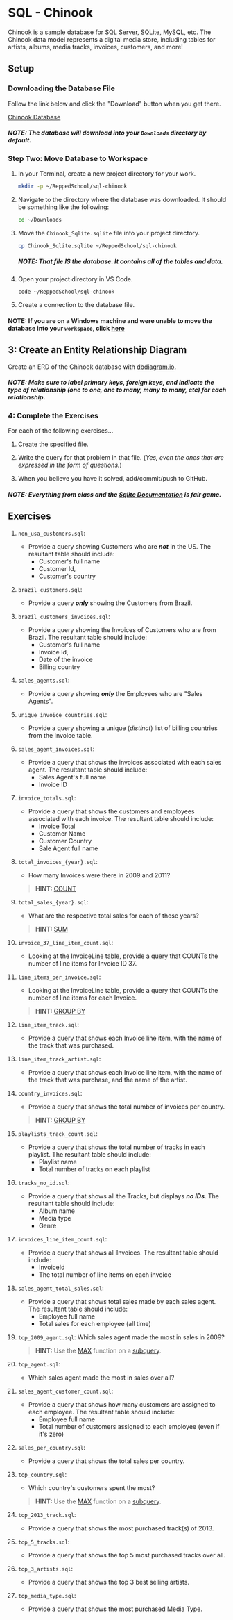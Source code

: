 # SQL - Chinook

Chinook is a sample database for SQL Server, SQLite, MySQL, etc. The Chinook data model represents a digital media store, including tables for artists, albums, media tracks, invoices, customers, and more!

## Setup

### Downloading the Database File

Follow the link below and click the "Download" button when you get there.

[Chinook Database](./data/Chinook_Sqlite.sqlite)

##### *NOTE: The database will download into your* `Downloads` *directory by default.*

### Step Two: Move Database to Workspace

1. In your Terminal, create a new project directory for your work.

    ```sh
    mkdir -p ~/ReppedSchool/sql-chinook
    ```

1. Navigate to the directory where the database was downloaded. It should be something like the following:

    ```sh
    cd ~/Downloads
    ```

1. Move the `Chinook_Sqlite.sqlite` file into your project directory.

    ```sh
    cp Chinook_Sqlite.sqlite ~/ReppedSchool/sql-chinook
    ```

    ##### *NOTE: That file* IS *the database. It contains all of the tables and data.*

1. Open your project directory in VS Code.

    ```sh
    code ~/ReppedSchool/sql-chinook
    ```

1. Create a connection to the database file.

#### NOTE: If you are on a Windows machine and were unable to move the database into your `workspace`, click [here](./CHINOOK_WINDOWS_MOVE_DB.md)

## 3: Create an Entity Relationship Diagram

Create an ERD of the Chinook database with [dbdiagram.io](https://dbdiagram.io/).

##### *NOTE: Make sure to label primary keys, foreign keys, and indicate the type of relationship (one to one, one to many, many to many, etc) for each relationship.*

### 4: Complete the Exercises

For each of the following exercises...

1. Create the specified file.

1. Write the query for that problem in that file. (*Yes, even the ones that are expressed in the form of questions.*)

1. When you believe you have it solved, add/commit/push to GitHub.

##### *NOTE: Everything from class and the [Sqlite Documentation](http://www.sqlite.org/) is fair game.*

## Exercises

1. `non_usa_customers.sql`:
    * Provide a query showing Customers who are ***not*** in the US. The resultant table should include:
        * Customer's full name
        * Customer Id,
        * Customer's country

1. `brazil_customers.sql`:
    * Provide a query ***only*** showing the Customers from Brazil.

1. `brazil_customers_invoices.sql`:
    * Provide a query showing the Invoices of Customers who are from Brazil. The resultant table should include:
        * Customer's full name
        * Invoice Id,
        * Date of the invoice
        * Billing country

1. `sales_agents.sql`:
    * Provide a query showing ***only*** the Employees who are "Sales Agents".

1. `unique_invoice_countries.sql`:
    * Provide a query showing a unique (*distinct*) list of billing countries from the Invoice table.

1. `sales_agent_invoices.sql`:
    * Provide a query that shows the invoices associated with each sales agent. The resultant table should include:
        * Sales Agent's full name
        * Invoice ID

1. `invoice_totals.sql`:
    * Provide a query that shows the customers and employees associated with each invoice. The resultant table should include:
        * Invoice Total
        * Customer Name
        * Customer Country
        * Sale Agent full name

1. `total_invoices_{year}.sql`:
    * How many Invoices were there in 2009 and 2011?

    > **HINT:** [COUNT](https://www.sqlitetutorial.net/sqlite-count-function/)

1. `total_sales_{year}.sql`:
    * What are the respective total sales for each of those years?

    > **HINT:** [SUM](https://www.sqlitetutorial.net/sqlite-sum/)

1. `invoice_37_line_item_count.sql`:
    * Looking at the InvoiceLine table, provide a query that COUNTs the number of line items for Invoice ID 37.

1. `line_items_per_invoice.sql`:
    * Looking at the InvoiceLine table, provide a query that COUNTs the number of line items for each Invoice.

    > **HINT:** [GROUP BY](http://www.sqlite.org/lang_select.html#resultset)

1. `line_item_track.sql`:
    * Provide a query that shows each Invoice line item, with the name of the track that was purchased.

1. `line_item_track_artist.sql`:
    * Provide a query that shows each Invoice line item, with the name of the track that was purchase, and the name of the artist.

1. `country_invoices.sql`:
    * Provide a query that shows the total number of invoices per country.

    > **HINT:** [GROUP BY](http://www.sqlite.org/lang_select.html#resultset)

1. `playlists_track_count.sql`:
    * Provide a query that shows the total number of tracks in each playlist. The resultant table should include:
        * Playlist name
        * Total number of tracks on each playlist

1. `tracks_no_id.sql`:
    * Provide a query that shows all the Tracks, but displays ***no IDs***. The resultant table should include:
        * Album name
        * Media type
        * Genre

1. `invoices_line_item_count.sql`:
    * Provide a query that shows all Invoices. The resultant table should include:
        * InvoiceId
        * The total number of line items on each invoice

1. `sales_agent_total_sales.sql`:
    * Provide a query that shows total sales made by each sales agent. The resultant table should include:
        * Employee full name
        * Total sales for each employee (all time)

1. `top_2009_agent.sql`: Which sales agent made the most in sales in 2009?

    > **HINT:** Use the [MAX](https://www.sqlite.org/lang_aggfunc.html#maxggunc) function on a [subquery](http://beginner-sql-tutorial.com/sql-subquery.htm).

1. `top_agent.sql`:
    * Which sales agent made the most in sales over all?

1. `sales_agent_customer_count.sql`:
    * Provide a query that shows how many customers are assigned to each employee. The resultant table should include:
        * Employee full name
        * Total number of customers assigned to each employee (even if it's zero)

1. `sales_per_country.sql`:
    * Provide a query that shows the total sales per country.

1. `top_country.sql`:
    * Which country's customers spent the most?

    > **HINT:** Use the [MAX](https://www.sqlite.org/lang_aggfunc.html#maxggunc) function on a [subquery](http://beginner-sql-tutorial.com/sql-subquery.htm).

1. `top_2013_track.sql`:
    * Provide a query that shows the most purchased track(s) of 2013.

1. `top_5_tracks.sql`:
    * Provide a query that shows the top 5 most purchased tracks over all.

1. `top_3_artists.sql`:
    * Provide a query that shows the top 3 best selling artists.

1. `top_media_type.sql`:
    * Provide a query that shows the most purchased Media Type.
